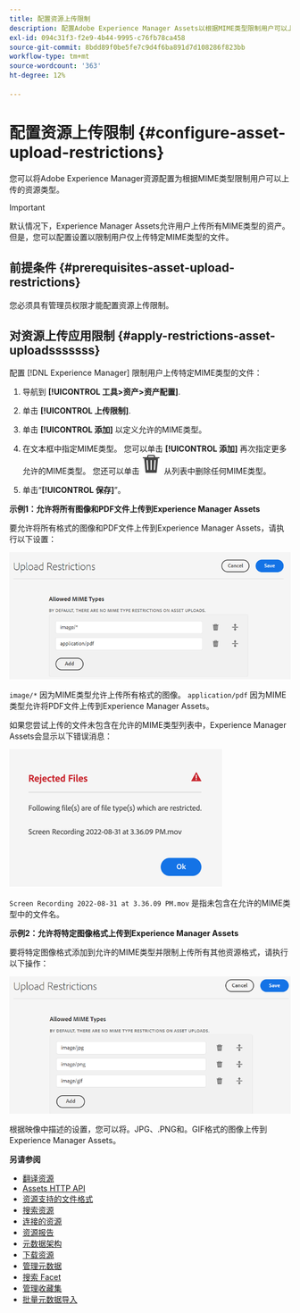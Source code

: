 ```yaml
---
title: 配置资源上传限制
description: 配置Adobe Experience Manager Assets以根据MIME类型限制用户可以上传的资源类型。 它有助于防止意外上传不需要的格式和恶意文件。
exl-id: 094c31f3-f2e9-4b44-9995-c76fb78ca458
source-git-commit: 8bdd89f0be5fe7c9d4f6ba891d7d108286f823bb
workflow-type: tm+mt
source-wordcount: '363'
ht-degree: 12%

---
```


# 配置资源上传限制 {#configure-asset-upload-restrictions}

您可以将Adobe Experience Manager资源配置为根据MIME类型限制用户可以上传的资源类型。

>[!IMPORTANT]
>
>默认情况下，Experience Manager Assets允许用户上传所有MIME类型的资产。 但是，您可以配置设置以限制用户仅上传特定MIME类型的文件。

## 前提条件 {#prerequisites-asset-upload-restrictions}

您必须具有管理员权限才能配置资源上传限制。

## 对资源上传应用限制 {#apply-restrictions-asset-uploadsssssss}

配置 [!DNL Experience Manager] 限制用户上传特定MIME类型的文件：

1. 导航到 **[!UICONTROL 工具>资产>资产配置]**.

1. 单击 **[!UICONTROL 上传限制]**.

1. 单击 **[!UICONTROL 添加]** 以定义允许的MIME类型。

1. 在文本框中指定MIME类型。 您可以单击 **[!UICONTROL 添加]** 再次指定更多允许的MIME类型。 您还可以单击 ![删除图标](assets/delete-icon.svg) 从列表中删除任何MIME类型。

1. 单击“**[!UICONTROL 保存]**”。

**示例1：允许将所有图像和PDF文件上传到Experience Manager Assets**

要允许将所有格式的图像和PDF文件上传到Experience Manager Assets，请执行以下设置：

![资产上传限制](assets/asset-upload-restrictions.png)

`image/*` 因为MIME类型允许上传所有格式的图像。 `application/pdf` 因为MIME类型允许将PDF文件上传到Experience Manager Assets。

如果您尝试上传的文件未包含在允许的MIME类型列表中，Experience Manager Assets会显示以下错误消息：

![受限制的文件](assets/asset-upload-restricted-files.png)

`Screen Recording 2022-08-31 at 3.36.09 PM.mov` 是指未包含在允许的MIME类型中的文件名。

**示例2：允许将特定图像格式上传到Experience Manager Assets**

要将特定图像格式添加到允许的MIME类型并限制上传所有其他资源格式，请执行以下操作：

![资源限制](assets/asset-restrictions.png)

根据映像中描述的设置，您可以将。JPG、.PNG和。GIF格式的图像上传到Experience Manager Assets。

**另请参阅**

* [翻译资源](translate-assets.md)
* [Assets HTTP API](mac-api-assets.md)
* [资源支持的文件格式](file-format-support.md)
* [搜索资源](search-assets.md)
* [连接的资源](use-assets-across-connected-assets-instances.md)
* [资源报告](asset-reports.md)
* [元数据架构](metadata-schemas.md)
* [下载资源](download-assets-from-aem.md)
* [管理元数据](manage-metadata.md)
* [搜索 Facet](search-facets.md)
* [管理收藏集](manage-collections.md)
* [批量元数据导入](metadata-import-export.md)
